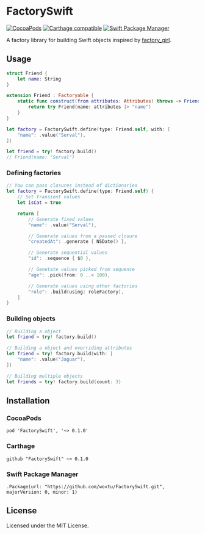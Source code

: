 # FactorySwift

[![CocoaPods](https://img.shields.io/cocoapods/v/FactorySwift.svg?style=flat-square)](https://cocoapods.org/pods/FactorySwift)
[![Carthage compatible](https://img.shields.io/badge/Carthage-compatible-4BC51D.svg?style=flat-square)](https://github.com/Carthage/Carthage)
[![Swift Package Manager](https://img.shields.io/badge/Swift%20Package%20Manager-compatible-brightgreen.svg?style=flat-square)](https://github.com/apple/swift-package-manager)

A factory library for building Swift objects inspired by [factory_girl](https://github.com/thoughtbot/factory_girl).

## Usage

```swift
struct Friend {
    let name: String
}

extension Friend : Factoryable {
    static func construct(from attributes: Attributes) throws -> Friend {
        return try Friend(name: attributes |> "name")
    }
}

let factory = FactorySwift.define(type: Friend.self, with: [
    "name": .value("Serval"),
])

let friend = try! factory.build()
// Friend(name: "Serval")
```

### Defining factories

```swift
// You can pass closures instead of dictionaries
let factory = FactorySwift.define(type: Friend.self) {
    // Set transient values
    let isCat = true

    return [
        // Generate fixed values
        "name": .value("Serval"),

        // Generate values from a passed closure
        "createdAt": .generate { NSDate() },

        // Generate sequential values
        "id": .sequence { $0 },

        // Genetate values picked from sequence
        "age": .pick(from: 0 ..< 100),

        // Generate values using other factories
        "role": .build(using: roleFactory),
    ]
}
```

### Building objects

```swift
// Building a object
let friend = try! factory.build()

// Building a object and overriding attributes
let friend = try! factory.build(with: [
    "name": .value("Jaguar"),
])

// Building multiple objects
let friends = try! factory.build(count: 3)
```

## Installation

### CocoaPods

```
pod 'FactorySwift', '~> 0.1.0'
```

### Carthage

```
github "FactorySwift" ~> 0.1.0
```

### Swift Package Manager

```
.Package(url: "https://github.com/woxtu/FactorySwift.git", majorVersion: 0, minor: 1)
```

## License

Licensed under the MIT License.
